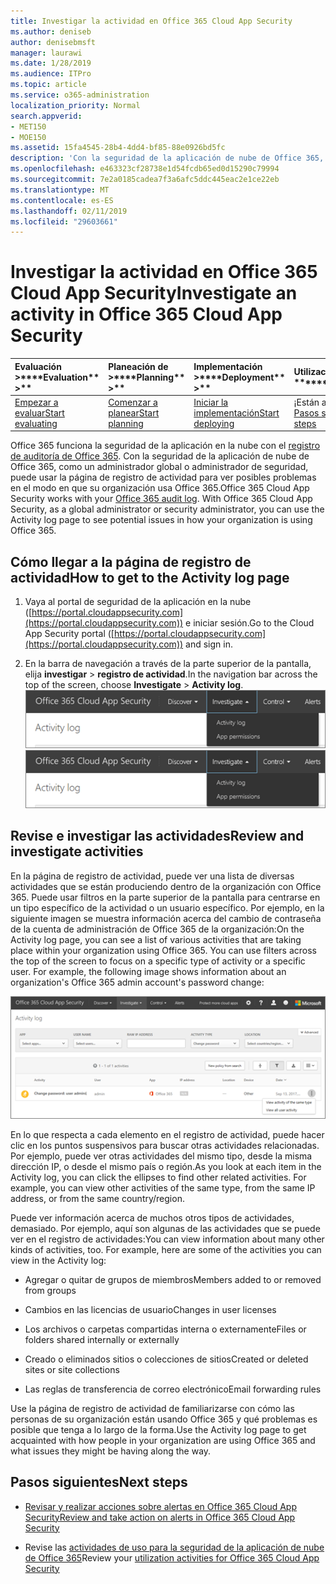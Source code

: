 ```yaml
---
title: Investigar la actividad en Office 365 Cloud App Security
ms.author: deniseb
author: denisebmsft
manager: laurawi
ms.date: 1/28/2019
ms.audience: ITPro
ms.topic: article
ms.service: o365-administration
localization_priority: Normal
search.appverid:
- MET150
- MOE150
ms.assetid: 15fa4545-28b4-4dd4-bf85-88e0926bd5fc
description: 'Con la seguridad de la aplicación de nube de Office 365, puede ver lo que sucede en el entorno de Office 365, ¿está buscando a través de instructora actividades y cuentas. '
ms.openlocfilehash: e463323cf28738e1d54fcdb65ed0d15290c79994
ms.sourcegitcommit: 7e2a0185cadea7f3a6afc5ddc445eac2e1ce22eb
ms.translationtype: MT
ms.contentlocale: es-ES
ms.lasthandoff: 02/11/2019
ms.locfileid: "29603661"
---
```

# <a name="investigate-an-activity-in-office-365-cloud-app-security"></a><span data-ttu-id="45375-103">Investigar la actividad en Office 365 Cloud App Security</span><span class="sxs-lookup"><span data-stu-id="45375-103">Investigate an activity in Office 365 Cloud App Security</span></span>
  
|<span data-ttu-id="45375-104">Evaluación **\>**</span><span class="sxs-lookup"><span data-stu-id="45375-104">\*\*\*\*Evaluation\*\* \>\*\*</span></span>|<span data-ttu-id="45375-105">Planeación de **\>**</span><span class="sxs-lookup"><span data-stu-id="45375-105">\*\*\*\*Planning\*\* \>\*\*</span></span>|<span data-ttu-id="45375-106">Implementación **\>**</span><span class="sxs-lookup"><span data-stu-id="45375-106">\*\*\*\*Deployment\*\* \>\*\*</span></span>|<span data-ttu-id="45375-107">Utilización de \*\*\*</span><span class="sxs-lookup"><span data-stu-id="45375-107">\*\*\*\*Utilization\*\*\*\*</span></span>|
|:-----|:-----|:-----|:-----|
|[<span data-ttu-id="45375-108">Empezar a evaluar</span><span class="sxs-lookup"><span data-stu-id="45375-108">Start evaluating</span></span>](office-365-cas-overview.md) <br/> |[<span data-ttu-id="45375-109">Comenzar a planear</span><span class="sxs-lookup"><span data-stu-id="45375-109">Start planning</span></span>](get-ready-for-office-365-cas.md) <br/> |[<span data-ttu-id="45375-110">Iniciar la implementación</span><span class="sxs-lookup"><span data-stu-id="45375-110">Start deploying</span></span>](turn-on-office-365-cas.md) <br/> |<span data-ttu-id="45375-111">¡Están aquí!</span><span class="sxs-lookup"><span data-stu-id="45375-111">You are here!</span></span>  <br/> [<span data-ttu-id="45375-112">Pasos siguientes</span><span class="sxs-lookup"><span data-stu-id="45375-112">Next steps</span></span>](#next-steps) <br/> |
   
<span data-ttu-id="45375-p101">Office 365 funciona la seguridad de la aplicación en la nube con el [registro de auditoría de Office 365](detailed-properties-in-the-office-365-audit-log.md). Con la seguridad de la aplicación de nube de Office 365, como un administrador global o administrador de seguridad, puede usar la página de registro de actividad para ver posibles problemas en el modo en que su organización usa Office 365.</span><span class="sxs-lookup"><span data-stu-id="45375-p101">Office 365 Cloud App Security works with your [Office 365 audit log](detailed-properties-in-the-office-365-audit-log.md). With Office 365 Cloud App Security, as a global administrator or security administrator, you can use the Activity log page to see potential issues in how your organization is using Office 365.</span></span>
  
## <a name="how-to-get-to-the-activity-log-page"></a><span data-ttu-id="45375-115">Cómo llegar a la página de registro de actividad</span><span class="sxs-lookup"><span data-stu-id="45375-115">How to get to the Activity log page</span></span>

1. <span data-ttu-id="45375-116">Vaya al portal de seguridad de la aplicación en la nube ([https://portal.cloudappsecurity.com](https://portal.cloudappsecurity.com)) e iniciar sesión.</span><span class="sxs-lookup"><span data-stu-id="45375-116">Go to the Cloud App Security portal ([https://portal.cloudappsecurity.com](https://portal.cloudappsecurity.com)) and sign in.</span></span>
  
2. <span data-ttu-id="45375-117">En la barra de navegación a través de la parte superior de la pantalla, elija **investigar** \> **registro de actividad**.</span><span class="sxs-lookup"><span data-stu-id="45375-117">In the navigation bar across the top of the screen, choose **Investigate** \> **Activity log**.</span></span><br/><span data-ttu-id="45375-118">![En el portal de O365 CAS, elija investigar.](media/8c7b87c9-71a6-4952-adb2-185e941ffe9a.png)</span><span class="sxs-lookup"><span data-stu-id="45375-118">![In the O365 CAS portal, choose Investigate.](media/8c7b87c9-71a6-4952-adb2-185e941ffe9a.png)</span></span>
  
## <a name="review-and-investigate-activities"></a><span data-ttu-id="45375-119">Revise e investigar las actividades</span><span class="sxs-lookup"><span data-stu-id="45375-119">Review and investigate activities</span></span>

<span data-ttu-id="45375-p102">En la página de registro de actividad, puede ver una lista de diversas actividades que se están produciendo dentro de la organización con Office 365. Puede usar filtros en la parte superior de la pantalla para centrarse en un tipo específico de la actividad o un usuario específico. Por ejemplo, en la siguiente imagen se muestra información acerca del cambio de contraseña de la cuenta de administración de Office 365 de la organización:</span><span class="sxs-lookup"><span data-stu-id="45375-p102">On the Activity log page, you can see a list of various activities that are taking place within your organization using Office 365. You can use filters across the top of the screen to focus on a specific type of activity or a specific user. For example, the following image shows information about an organization's Office 365 admin account's password change:</span></span>
  
![En seguridad de la aplicación de nube de Office 365, elija investigar \> registro de actividad.](media/5d54600c-59cd-4f33-b4f0-29b75c37baae.png)
  
<span data-ttu-id="45375-p103">En lo que respecta a cada elemento en el registro de actividad, puede hacer clic en los puntos suspensivos para buscar otras actividades relacionadas. Por ejemplo, puede ver otras actividades del mismo tipo, desde la misma dirección IP, o desde el mismo país o región.</span><span class="sxs-lookup"><span data-stu-id="45375-p103">As you look at each item in the Activity log, you can click the ellipses to find other related activities. For example, you can view other activities of the same type, from the same IP address, or from the same country/region.</span></span>
  
<span data-ttu-id="45375-p104">Puede ver información acerca de muchos otros tipos de actividades, demasiado. Por ejemplo, aquí son algunas de las actividades que se puede ver en el registro de actividades:</span><span class="sxs-lookup"><span data-stu-id="45375-p104">You can view information about many other kinds of activities, too. For example, here are some of the activities you can view in the Activity log:</span></span>
  
- <span data-ttu-id="45375-128">Agregar o quitar de grupos de miembros</span><span class="sxs-lookup"><span data-stu-id="45375-128">Members added to or removed from groups</span></span>
    
- <span data-ttu-id="45375-129">Cambios en las licencias de usuario</span><span class="sxs-lookup"><span data-stu-id="45375-129">Changes in user licenses</span></span>
    
- <span data-ttu-id="45375-130">Los archivos o carpetas compartidas interna o externamente</span><span class="sxs-lookup"><span data-stu-id="45375-130">Files or folders shared internally or externally</span></span>
    
- <span data-ttu-id="45375-131">Creado o eliminados sitios o colecciones de sitios</span><span class="sxs-lookup"><span data-stu-id="45375-131">Created or deleted sites or site collections</span></span>
    
- <span data-ttu-id="45375-132">Las reglas de transferencia de correo electrónico</span><span class="sxs-lookup"><span data-stu-id="45375-132">Email forwarding rules</span></span>
    
<span data-ttu-id="45375-133">Use la página de registro de actividad de familiarizarse con cómo las personas de su organización están usando Office 365 y qué problemas es posible que tenga a lo largo de la forma.</span><span class="sxs-lookup"><span data-stu-id="45375-133">Use the Activity log page to get acquainted with how people in your organization are using Office 365 and what issues they might be having along the way.</span></span>
  
## <a name="next-steps"></a><span data-ttu-id="45375-134">Pasos siguientes</span><span class="sxs-lookup"><span data-stu-id="45375-134">Next steps</span></span>

- [<span data-ttu-id="45375-135">Revisar y realizar acciones sobre alertas en Office 365 Cloud App Security</span><span class="sxs-lookup"><span data-stu-id="45375-135">Review and take action on alerts in Office 365 Cloud App Security</span></span>](review-office-365-cas-alerts.md)
    
- <span data-ttu-id="45375-136">Revise las [actividades de uso para la seguridad de la aplicación de nube de Office 365](utilization-activities-for-ocas.md)</span><span class="sxs-lookup"><span data-stu-id="45375-136">Review your [utilization activities for Office 365 Cloud App Security](utilization-activities-for-ocas.md)</span></span>
    

